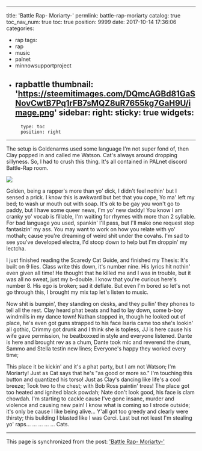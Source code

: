 
---
title: 'Battle Rap- Moriarty-'
permlink: battle-rap-moriarty
catalog: true
toc_nav_num: true
toc: true
position: 9999
date: 2017-10-14 17:36:06
categories:
- rap
tags:
- rap
- music
- palnet
- minnowsupportproject
- rapbattle
thumbnail: 'https://steemitimages.com/DQmcAGBd81GaSNovCwtB7Pq1rFB7sMQZ8uR7655kg7GaH9U/image.png'
sidebar:
    right:
        sticky: true
widgets:
    -
        type: toc
        position: right
---


The setup is Goldenarms used some language I'm not super fond of, then Clay popped in and called me Watson.  Cat's always around dropping sillyness.  So, I had to crush this thing.  It's all contained in PALnet discord Battle-Rap room.

![](https://steemitimages.com/DQmcAGBd81GaSNovCwtB7Pq1rFB7sMQZ8uR7655kg7GaH9U/image.png)

Golden, being a rapper's more than yo' dick,  I didn't feel nothin' but I sensed a prick.
I know this is awkward but bet that you cope, Yo ma' left my bed; to wash ur mouth out with soap.
It's ok to be gay you won't go to paddy, but I have some queer news, I'm yo' new daddy!
You know I am cranky yo' vocab is fillable, I'm waiting for rhymes with more than 2 syllable.
For bad language you used, spankin' I'll pass, but I'll make one request stop fantasizin' my ass.
You may want to work on how you relate with yo' mothah; cause you're dreaming of weird shit under the covahs.
I'm sad to see you've developed electra, I'd stoop down to help but I'm droppin' my lectcha.

I just finished reading the Scaredy Cat Guide, and finished my Thesis: It's built on 9 lies.
Class write this down, it's number nine.  His lyrics hit nothin' even given all time!
He thought that he killed me and I was in trouble, but it was all no sweat, just my b-double.
I know that you're curious here's number 8.  His ego is broken; sad it deflate.
But even I'm bored so let's not go through this, I brought my mix tap let's listen to music.


Now shit is bumpin', they standing on desks, and they pullin' they phones to tell all the rest.
Clay heard phat beats and had to lay down, some b-boy windmills in my dance town!
Nathan stopped in, though he looked out of place, he's even got guns strapped to his face
Isaria came too she's lookin' all gothic, Crimmy got drunk and I think she is topless,
JJ is here cause his wife gave permission, he beatboxxed in style and everyone listened.
Dante is here and brought rev as a chum, Dante took  mic and reverend the drum,
Sammo and Stella testin new lines; Everyone's happy they worked every time;

This place it be kickin' and it's a phat party, but I am not Watson; I'm Moriarty!
Just as Cat says that he's "as good or more so."  I'm touching this button and quantized his torso!
Just as Clay's dancing like life's a cool breeze; Took two to the chest; with Bob Ross paintin' trees!
The place got too heated and ignited black powdah; Nate don't look good, his face is clam chowdah.
I'm starting to cackle cause I've gone insane,  murder and violence and causing new pain!
I know what is coming so I strode outside; it's only be cause I like being alive...
Y'all got too greedy and clearly were thirsty;  this building I blasted like I was Cerci.
Last but not least I'm stealing yo' raps...
...
...
...
...
Cats.

- - -

This page is synchronized from the post: ['Battle Rap- Moriarty-'](https://steemit.com/@aggroed/battle-rap-moriarty)
